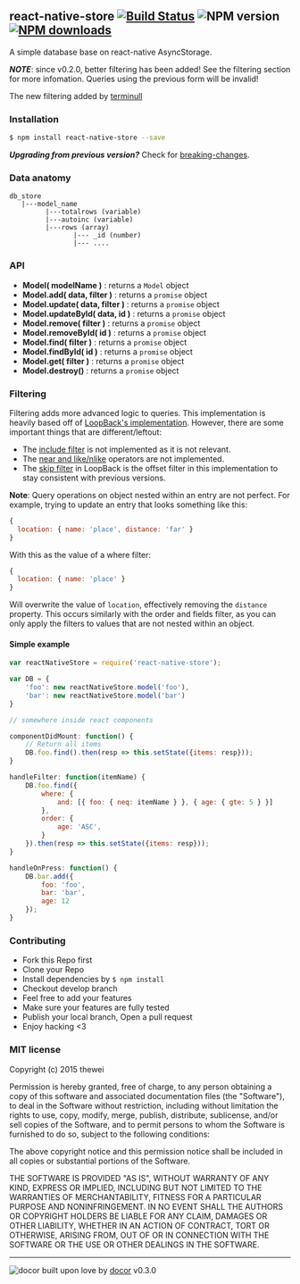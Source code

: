## react-native-store [![Build Status](https://travis-ci.org/thewei/react-native-store.svg?branch=master)](https://travis-ci.org/thewei/react-native-store) ![NPM version](https://img.shields.io/npm/v/react-native-store.svg?style=flat) [![NPM downloads](http://img.shields.io/npm/dm/react-native-store.svg?style=flat-square)](https://npmjs.org/package/react-native-store)

A simple database base on react-native AsyncStorage.

***NOTE***: since v0.2.0, better filtering has been added! See the filtering section for more infomation. Queries using the previous form will be invalid!

The new filtering added by [terminull](https://github.com/terminull/react-native-store/tree/better-filter)

### Installation
```bash
$ npm install react-native-store --save
```

***Upgrading from previous version?*** Check for [breaking-changes](breaking-changes.md).


### Data anatomy
```
db_store
   |---model_name
         |---totalrows (variable)
         |---autoinc (variable)
         |---rows (array)
                |--- _id (number)
                |--- ....

```

### API
- **Model( modelName )** : returns a `Model` object
- **Model.add( data, filter )** : returns a `promise` object
- **Model.update( data, filter )** : returns a `promise` object
- **Model.updateById( data, id )** : returns a `promise` object
- **Model.remove( filter )** : returns a `promise` object
- **Model.removeById( id )** : returns a `promise` object
- **Model.find( filter )** : returns a `promise` object
- **Model.findById( id )** : returns a `promise` object
- **Model.get( filter )** : returns a `promise` object
- **Model.destroy()** : returns a `promise` object

### Filtering

Filtering adds more advanced logic to queries. This implementation is heavily
based off of [LoopBack's implementation](https://docs.strongloop.com/display/public/LB/Querying+data#Queryingdata-Filters).
However, there are some important things that are different/leftout:

- The [include filter](https://docs.strongloop.com/display/public/LB/Include+filter) is not implemented as it is not relevant.
- The [near and like/nlike](https://docs.strongloop.com/display/public/LB/Where+filter#Wherefilter-likeandnlike) operators are not implemented.
- The [skip filter](https://docs.strongloop.com/display/public/LB/Skip+filter) in LoopBack is the offset filter in this implementation to
  stay consistent with previous versions.

**Note**: Query operations on object nested within an entry are not perfect.
For example, trying to update an entry that looks something like this:

```javascript
{
  location: { name: 'place', distance: 'far' }
}
```

With this as the value of a where filter:

```javascript
{
  location: { name: 'place' }
}
```

Will overwrite the value of `location`, effectively removing the `distance`
property.
This occurs similarly with the order and fields filter, as you can only apply
the filters to values that are not nested within an object.


#### Simple example

```js
var reactNativeStore = require('react-native-store');

var DB = {
    'foo': new reactNativeStore.model('foo'),
    'bar': new reactNativeStore.model('bar')
}

// somewhere inside react components

componentDidMount: function() {
    // Return all items
    DB.foo.find().then(resp => this.setState({items: resp}));
}

handleFilter: function(itemName) {
    DB.foo.find({
        where: {
            and: [{ foo: { neq: itemName } }, { age: { gte: 5 } }]
        },
        order: {
            age: 'ASC',
        }
    }).then(resp => this.setState({items: resp}));
}

handleOnPress: function() {
    DB.bar.add({
        foo: 'foo',
        bar: 'bar',
        age: 12
    });
}


```
### Contributing
- Fork this Repo first
- Clone your Repo
- Install dependencies by `$ npm install`
- Checkout develop branch
- Feel free to add your features
- Make sure your features are fully tested
- Publish your local branch, Open a pull request
- Enjoy hacking <3

### MIT license
Copyright (c) 2015 thewei

Permission is hereby granted, free of charge, to any person obtaining a copy
of this software and associated documentation files (the &quot;Software&quot;), to deal
in the Software without restriction, including without limitation the rights
to use, copy, modify, merge, publish, distribute, sublicense, and/or sell
copies of the Software, and to permit persons to whom the Software is
furnished to do so, subject to the following conditions:

The above copyright notice and this permission notice shall be included in
all copies or substantial portions of the Software.

THE SOFTWARE IS PROVIDED &quot;AS IS&quot;, WITHOUT WARRANTY OF ANY KIND, EXPRESS OR
IMPLIED, INCLUDING BUT NOT LIMITED TO THE WARRANTIES OF MERCHANTABILITY,
FITNESS FOR A PARTICULAR PURPOSE AND NONINFRINGEMENT. IN NO EVENT SHALL THE
AUTHORS OR COPYRIGHT HOLDERS BE LIABLE FOR ANY CLAIM, DAMAGES OR OTHER
LIABILITY, WHETHER IN AN ACTION OF CONTRACT, TORT OR OTHERWISE, ARISING FROM,
OUT OF OR IN CONNECTION WITH THE SOFTWARE OR THE USE OR OTHER DEALINGS IN
THE SOFTWARE.

---

![docor]()
built upon love by [docor](git+https://github.com/turingou/docor.git) v0.3.0
